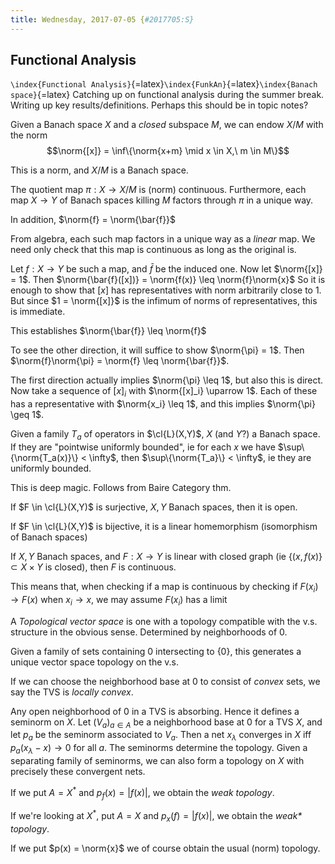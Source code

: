 ```yaml
---
title: Wednesday, 2017-07-05 {#2017705:S}
---
```

Functional Analysis
-------------------

`\index{Functional Analysis}`{=latex}`\index{FunkAn}`{=latex}`\index{Banach space}`{=latex}
Catching up on functional analysis during the summer break. Writing up
key results/definitions. Perhaps this should be in topic notes?

Given a Banach space $X$ and a *closed* subspace $M$, we can endow $X/M$
with the norm $$\norm{[x]} = \inf\{\norm{x+m} \mid x \in X,\ m \in M\}$$

This is a norm, and $X/M$ is a Banach space.

The quotient map $\pi: X \to X/M$ is (norm) continuous. Furthermore,
each map $X \to Y$ of Banach spaces killing $M$ factors through $\pi$ in
a unique way.

In addition, $\norm{f} = \norm{\bar{f}}$

From algebra, each such map factors in a unique way as a *linear* map.
We need only check that this map is continuous as long as the original
is.

Let $f: X \to Y$ be such a map, and $\bar{f}$ be the induced one. Now
let $\norm{[x]} = 1$. Then
$\norm{\bar{f}([x])} = \norm{f(x)} \leq \norm{f}\norm{x}$ So it is
enough to show that $[x]$ has representatives with norm arbitrarily
close to $1$. But since $1 = \norm{[x]}$ is the infimum of norms of
representatives, this is immediate.

This establishes $\norm{\bar{f}} \leq \norm{f}$

To see the other direction, it will suffice to show $\norm{\pi} = 1$.
Then $\norm{f}\norm{\pi} = \norm{f} \leq \norm{\bar{f}}$.

The first direction actually implies $\norm{\pi} \leq 1$, but also this
is direct. Now take a sequence of $[x]_i$ with
$\norm{[x]_i} \uparrow 1$. Each of these has a representative with
$\norm{x_i} \leq 1$, and this implies $\norm{\pi} \geq 1$.

Given a family $T_a$ of operators in $\cl{L}(X,Y)$, $X$ (and $Y$?) a
Banach space. If they are "pointwise uniformly bounded", ie for each $x$
we have $\sup\{\norm{T_a(x)}\} < \infty$, then
$\sup\{\norm{T_a}\} < \infty$, ie they are uniformly bounded.

This is deep magic. Follows from Baire Category thm.

If $F \in \cl{L}(X,Y)$ is surjective, $X,Y$ Banach spaces, then it is
open.

If $F \in \cl{L}(X,Y)$ is bijective, it is a linear homemorphism
(isomorphism of Banach spaces)

If $X,Y$ Banach spaces, and $F: X \to Y$ is linear with closed graph (ie
$\{(x,f(x)\} \subset X \times Y$ is closed), then $F$ is continuous.

This means that, when checking if a map is continuous by checking if
$F(x_i) \to F(x)$ when $x_i \to x$, we may assume $F(x_i)$ has a limit

A *Topological vector space* is one with a topology compatible with the
v.s. structure in the obvious sense. Determined by neighborhoods of $0$.

Given a family of sets containing $0$ intersecting to $\{0\}$, this
generates a unique vector space topology on the v.s.

If we can choose the neighborhood base at $0$ to consist of *convex*
sets, we say the TVS is *locally convex*.

Any open neighborhood of $0$ in a TVS is absorbing. Hence it defines a
seminorm on $X$. Let $(V_a)_{a\in A}$ be a neighborhood base at $0$ for
a TVS $X$, and let $p_a$ be the seminorm associated to $V_a$. Then a net
$x_\lambda$ converges in $X$ iff $p_a(x_\lambda - x) \to 0$ for all $a$.
The seminorms determine the topology. Given a separating family of
seminorms, we can also form a topology on $X$ with precisely these
convergent nets.

If we put $A = X^*$ and $p_f(x) = \left|f(x)\right|$, we obtain the
*weak topology*.

If we're looking at $X^*$, put $A = X$ and $p_x(f) = \left|f(x)\right|$,
we obtain the *weak\* topology*.

If we put $p(x) = \norm{x}$ we of course obtain the usual (norm)
topology.
